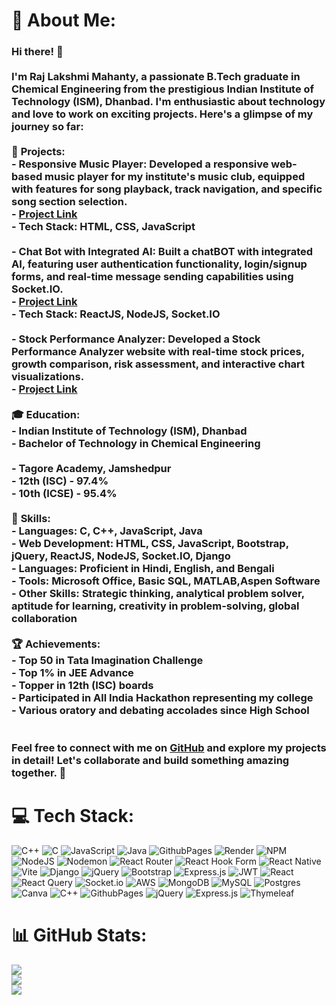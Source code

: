 # 💫 About Me:
### Hi there! 👋<br><br>I'm Raj Lakshmi Mahanty, a passionate B.Tech graduate in Chemical Engineering from the prestigious Indian Institute of Technology (ISM), Dhanbad. I'm enthusiastic about technology and love to work on exciting projects. Here's a glimpse of my journey so far:<br><br>🚀 **Projects:**<br>- **Responsive Music Player:** Developed a responsive web-based music player for my institute's music club, equipped with features for song playback, track navigation, and specific song section selection.<br>  - [Project Link](https://rajlakshmimahanty.github.io/MANTHAN.html/)<br>  - **Tech Stack:** HTML, CSS, JavaScript<br><br>- **Chat Bot with Integrated AI:** Built a chatBOT with integrated AI, featuring user authentication functionality, login/signup forms, and real-time message sending capabilities using Socket.IO.<br>  - [Project Link](https://chat-bot-axvd.onrender.com)<br>  - **Tech Stack:** ReactJS, NodeJS, Socket.IO<br><br>- **Stock Performance Analyzer:** Developed a Stock Performance Analyzer website with real-time stock prices, growth comparison, risk assessment, and interactive chart visualizations.<br>  - [Project Link](https://bit.ly/3KUpM5U)<br><br>🎓 **Education:**<br>- **Indian Institute of Technology (ISM), Dhanbad**<br>  - Bachelor of Technology in Chemical Engineering<br><br>- **Tagore Academy, Jamshedpur**<br>  - 12th (ISC) - 97.4%<br>  - 10th (ICSE) - 95.4%<br><br>💼 **Skills:**<br>- **Languages:** C, C++, JavaScript, Java<br>- **Web Development:** HTML, CSS, JavaScript, Bootstrap, jQuery, ReactJS, NodeJS, Socket.IO, Django<br>- **Languages:** Proficient in Hindi, English, and Bengali<br>- **Tools:** Microsoft Office, Basic SQL, MATLAB,Aspen Software<br>- **Other Skills:** Strategic thinking, analytical problem solver, aptitude for learning, creativity in problem-solving, global collaboration<br><br>🏆 **Achievements:**<br>- Top 50 in Tata Imagination Challenge<br>- Top 1% in JEE Advance<br>- Topper in 12th (ISC) boards<br>- Participated in All India Hackathon representing my college<br>- Various oratory and debating accolades since High School<br><br><br>Feel free to connect with me on [GitHub](https://github.com/RajLakshmiMahanty) and explore my projects in detail! Let's collaborate and build something amazing together. 🌟<br>


# 💻 Tech Stack:
![C++](https://img.shields.io/badge/c++-%2300599C.svg?style=flat&logo=c%2B%2B&logoColor=white) ![C](https://img.shields.io/badge/c-%2300599C.svg?style=flat&logo=c&logoColor=white) ![JavaScript](https://img.shields.io/badge/javascript-%23323330.svg?style=flat&logo=javascript&logoColor=%23F7DF1E) ![Java](https://img.shields.io/badge/java-%23ED8B00.svg?style=flat&logo=openjdk&logoColor=white) ![GithubPages](https://img.shields.io/badge/github%20pages-121013?style=flat&logo=github&logoColor=white) ![Render](https://img.shields.io/badge/Render-%46E3B7.svg?style=flat&logo=render&logoColor=white) ![NPM](https://img.shields.io/badge/NPM-%23CB3837.svg?style=flat&logo=npm&logoColor=white) ![NodeJS](https://img.shields.io/badge/node.js-6DA55F?style=flat&logo=node.js&logoColor=white) ![Nodemon](https://img.shields.io/badge/NODEMON-%23323330.svg?style=flat&logo=nodemon&logoColor=%BBDEAD) ![React Router](https://img.shields.io/badge/React_Router-CA4245?style=flat&logo=react-router&logoColor=white) ![React Hook Form](https://img.shields.io/badge/React%20Hook%20Form-%23EC5990.svg?style=flat&logo=reacthookform&logoColor=white) ![React Native](https://img.shields.io/badge/react_native-%2320232a.svg?style=flat&logo=react&logoColor=%2361DAFB) ![Vite](https://img.shields.io/badge/vite-%23646CFF.svg?style=flat&logo=vite&logoColor=white) ![Django](https://img.shields.io/badge/django-%23092E20.svg?style=flat&logo=django&logoColor=white) ![jQuery](https://img.shields.io/badge/jquery-%230769AD.svg?style=flat&logo=jquery&logoColor=white) ![Bootstrap](https://img.shields.io/badge/bootstrap-%238511FA.svg?style=flat&logo=bootstrap&logoColor=white) ![Express.js](https://img.shields.io/badge/express.js-%23404d59.svg?style=flat&logo=express&logoColor=%2361DAFB) ![JWT](https://img.shields.io/badge/JWT-black?style=flat&logo=JSON%20web%20tokens) ![React](https://img.shields.io/badge/react-%2320232a.svg?style=flat&logo=react&logoColor=%2361DAFB) ![React Query](https://img.shields.io/badge/-React%20Query-FF4154?style=flat&logo=react%20query&logoColor=white) ![Socket.io](https://img.shields.io/badge/Socket.io-black?style=flat&logo=socket.io&badgeColor=010101) ![AWS](https://img.shields.io/badge/AWS-%23FF9900.svg?style=flat&logo=amazon-aws&logoColor=white) ![MongoDB](https://img.shields.io/badge/MongoDB-%234ea94b.svg?style=flat&logo=mongodb&logoColor=white) ![MySQL](https://img.shields.io/badge/mysql-%2300000f.svg?style=flat&logo=mysql&logoColor=white) ![Postgres](https://img.shields.io/badge/postgres-%23316192.svg?style=flat&logo=postgresql&logoColor=white) ![Canva](https://img.shields.io/badge/Canva-%2300C4CC.svg?style=flat&logo=Canva&logoColor=white) ![C++](https://img.shields.io/badge/c++-%2300599C.svg?style=flat&logo=c%2B%2B&logoColor=white) ![GithubPages](https://img.shields.io/badge/github%20pages-121013?style=flat&logo=github&logoColor=white) ![jQuery](https://img.shields.io/badge/jquery-%230769AD.svg?style=flat&logo=jquery&logoColor=white) ![Express.js](https://img.shields.io/badge/express.js-%23404d59.svg?style=flat&logo=express&logoColor=%2361DAFB) ![Thymeleaf](https://img.shields.io/badge/Thymeleaf-%23005C0F.svg?style=flat&logo=Thymeleaf&logoColor=white)
# 📊 GitHub Stats:
![](https://github-readme-stats.vercel.app/api?username=RAJLAKSHMIMAHANTY&theme=dark&hide_border=false&include_all_commits=false&count_private=false)<br/>
![](https://github-readme-streak-stats.herokuapp.com/?user=RAJLAKSHMIMAHANTY&theme=dark&hide_border=false)<br/>
![](https://github-readme-stats.vercel.app/api/top-langs/?username=RAJLAKSHMIMAHANTY&theme=dark&hide_border=false&include_all_commits=false&count_private=false&layout=compact)

<!-- Proudly created with GPRM ( https://gprm.itsvg.in ) -->
